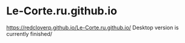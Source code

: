 # Le-Corte.ru.github.io
https://redcloverp.github.io/Le-Corte.ru.github.io/
Desktop version is currently finished/

